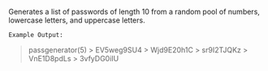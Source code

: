 Generates a list of passwords of length 10 from a random pool of numbers, lowercase letters, and uppercase letters.

	Example Output:

> passgenerator(5)
	> EV5weg9SU4
	> Wjd9E20h1C
	> sr9I2TJQKz
	> VnE1D8pdLs
	> 3vfyDG0iIU
